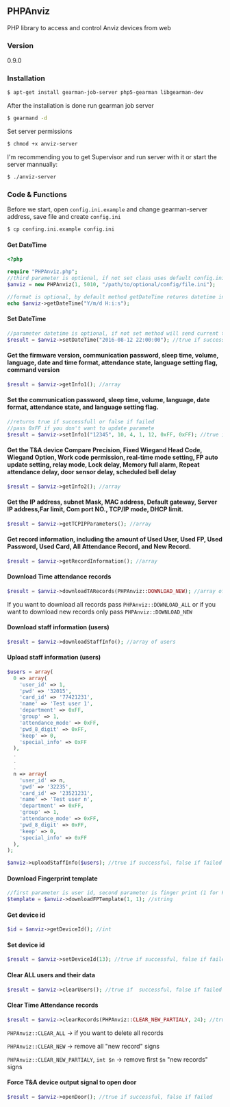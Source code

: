## PHPAnviz
PHP library to access and control Anviz devices from web

### Version
0.9.0

### Installation
```sh
$ apt-get install gearman-job-server php5-gearman libgearman-dev
```

After the installation is done run gearman job server
```sh
$ gearmand -d
```

Set server permissions
```sh
$ chmod +x anviz-server
```

I'm recommending you to get Supervisor and run server with it or start the server mannually:
```sh
$ ./anviz-server
```

### Code & Functions
Before we start, open `config.ini.example` and change gearman-server address, save file and create `config.ini`

```sh
$ cp confing.ini.example config.ini
```

#### Get DateTime

```php
<?php

require "PHPAnviz.php";
//third parameter is optional, if not set class uses default config.ini we've created earlier
$anviz = new PHPAnviz(1, 5010, "/path/to/optional/config/file.ini");

//format is optional, by default method getDateTime returns datetime in Y-m-d H:i:s format
echo $anviz->getDateTime("Y/m/d H:i:s");
```

#### Set DateTime

```php
//parameter datetime is optional, if not set method will send current timestamp to device
$result = $anviz->setDateTime("2016-08-12 22:00:00"); //true if successful, false if failed
```

#### Get the firmware version, communication password, sleep time, volume, language, date and time format, attendance state, language setting flag, command version

```php
$result = $anviz->getInfo1(); //array
```

#### Set the communication password, sleep time, volume, language, date format, attendance state, and language setting flag.

```php
//returns true if successfull or false if failed
//pass 0xFF if you don't want to update paramete
$result = $anviz->setInfo1("12345", 10, 4, 1, 12, 0xFF, 0xFF); //true if success, false if failed
```

#### Get the T&A device Compare Precision, Fixed Wiegand Head Code, Wiegand Option, Work code permission, real-time mode setting, FP auto update setting, relay mode, Lock delay, Memory full alarm, Repeat attendance delay, door sensor delay, scheduled bell delay

```php
$result = $anviz->getInfo2(); //array
```

#### Get the IP address, subnet Mask, MAC address, Default gateway, Server IP address,Far limit, Com port NO., TCP/IP mode, DHCP limit.

```php
$result = $anviz->getTCPIPParameters(); //array
```

#### Get record information, including the amount of Used User, Used FP, Used Password, Used Card, All Attendance Record, and New Record.

```php
$result = $anviz->getRecordInformation(); //array
```

#### Download Time attendance records

```php
$result = $anviz->downloadTARecords(PHPAnviz::DOWNLOAD_NEW); //array of records
```
If you want to download all records pass `PHPAnviz::DOWNLOAD_ALL` or if you want to download new records only pass `PHPAnviz::DOWNLOAD_NEW`

#### Download staff information (users)

```php
$result = $anviz->downloadStaffInfo(); //array of users
```

#### Upload staff information (users)

```php
$users = array(
  0 => array(
    'user_id' => 1,
    'pwd' => '32015',
    'card_id' => '77421231',
    'name' => 'Test user 1',
    'department' => 0xFF,
    'group' => 1,
    'attendance_mode' => 0xFF,
    'pwd_8_digit' => 0xFF,
    'keep' => 0,
    'special_info' => 0xFF
  ),
  .
  .
  .
  n => array(
    'user_id' => n,
    'pwd' => '32235',
    'card_id' => '23521231',
    'name' => 'Test user n',
    'department' => 0xFF,
    'group' => 1,
    'attendance_mode' => 0xFF,
    'pwd_8_digit' => 0xFF,
    'keep' => 0,
    'special_info' => 0xFF
  ),
);

$anviz->uploadStaffInfo($users); //true if successful, false if failed
```

#### Download Fingerprint template

```php
//first parameter is user id, second parameter is finger print (1 for FP1, 2 for FP2)
$template = $anviz->downloadFPTemplate(1, 1); //string
```

#### Get device id

```php
$id = $anviz->getDeviceId(); //int
```

#### Set device id

```php
$result = $anviz->setDeviceId(13); //true if successful, false if failed
```

#### Clear ALL users and their data

```php
$result = $anviz->clearUsers(); //true if  successful, false if failed
```

#### Clear Time Attendance records

```php
$result = $anviz->clearRecords(PHPAnviz::CLEAR_NEW_PARTIALY, 24); //true if successful, false if failed
```

`PHPAnviz::CLEAR_ALL` -> if you want to delete all records

`PHPAnviz::CLEAR_NEW` -> remove all "new record" signs

`PHPAnviz::CLEAR_NEW_PARTIALY`, `int $n` -> remove first `$n` "new records" signs

#### Force T&A device output signal to open door

```php
$result = $anviz->openDoor(); //true if successful, false if failed
```
